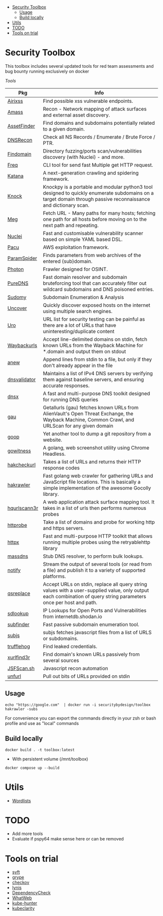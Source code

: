 - [Security Toolbox](#security-toolbox)
  - [Usage](#usage)
  - [Build locally](#build-locally)
- [Utils](#utils)
- [TODO](#todo)
- [Tools on trial](#tools-on-trial)


# Security Toolbox

This toolbox includes several updated tools for red team assessments and bug bounty running exclusively on docker

*Tools*

| Pkg                                                         | Info                                                                                                                                                              |
| ----------------------------------------------------------- | ----------------------------------------------------------------------------------------------------------------------------------------------------------------- |
| [Airixss](https://github.com/ferreiraklet/airixss)          | Find possible xss vulnerable endpoints.                                                                                                                           |
| [Amass](https://github.com/owasp-amass/amass)               | Recon - Network mapping of attack surfaces and external asset discovery.                                                                                          |
| [AssetFinder](https://github.com/tomnomnom/assetfinder)     | Find domains and subdomains potentially related to a given domain.                                                                                                |
| [DNSRecon](https://github.com/darkoperator/dnsrecon)        | Check all NS Records  /  Enumerate / Brute Force  / PTR.                                                                                                          |
| [Findomain](https://github.com/Findomain/Findomain)         | Directory fuzzing/ports scan/vulnerabilities discovery (with Nuclei) - and more.                                                                                  |
| [Freq](https://github.com/takshal/freq)                     | CLI tool for send fast Multiple get HTTP request.                                                                                                                 |
| [Katana](https://github.com/projectdiscovery/katana)        | A next-generation crawling and spidering framework.                                                                                                               |
| [Knock](https://github.com/guelfoweb/knock)                 | Knockpy is a portable and modular python3 tool designed to quickly enumerate subdomains on a target domain through passive reconnaissance and dictionary scan.    |
| [Meg](https://github.com/tomnomnom/meg)                     | Fetch URL  - Many paths for many hosts; fetching one path for all hosts before moving on to the next path and repeating.                                          |
| [Nuclei](https://github.com/projectdiscovery/nuclei/)       | Fast and customisable vulnerability scanner based on simple YAML based DSL.                                                                                       |
| [Pacu](https://github.com/RhinoSecurityLabs/pacu)           | AWS exploitation framework.                                                                                                                                       |
| [ParamSpider](https://github.com/devanshbatham/ParamSpider) | Finds parameters from web archives of the entered (sub)domain.                                                                                                    |
| [Photon](https://github.com/s0md3v/Photon)                  | Frawler designed for OSINT.                                                                                                                                       |
| [PureDNS](https://github.com/d3mondev/puredns/)             | Fast domain resolver and subdomain bruteforcing tool that can accurately filter out wildcard subdomains and DNS poisoned entries.                                 |
| [Sudomy](https://github.com/screetsec/Sudomy)               | Subdomain Enumeration & Analysis                                                                                                                                  |
| [Uncover](https://github.com/projectdiscovery/uncover)      | Quickly discover exposed hosts on the internet using multiple search engines.                                                                                     |
| [Uro](https://github.com/s0md3v/uro)                        | URL list for security testing can be painful as there are a lot of URLs that have uninteresting/duplicate content                                                 |
| [Waybackurls](https://github.com/tomnomnom/waybackurls)     | Accept line-delimited domains on stdin, fetch known URLs from the Wayback Machine for *.domain and output them on stdout                                          |
| [anew](https://github.com/tomnomnom/anew)                   | Append lines from stdin to a file, but only if they don't already appear in the file                                                                              |
| [dnsvalidator](https://github.com/vortexau/dnsvalidator)    | Maintains a list of IPv4 DNS servers by verifying them against baseline servers, and ensuring accurate responses.                                                 |
| [dnsx](https://github.com/projectdiscovery/dnsx)            | A fast and multi-purpose DNS toolkit designed for running DNS queries                                                                                             |
| [gau](https://github.com/lc/gau)                            | Getallurls (gau) fetches known URLs from AlienVault's Open Threat Exchange, the Wayback Machine, Common Crawl, and URLScan for any given domain                   |
| [goop](https://github.com/nyancrimew/goop)                  | Yet another tool to dump a git repository from a website.                                                                                                         |
| [gowitness](https://github.com/sensepost/gowitness)         | A golang, web screenshot utility using Chrome Headless.                                                                                                           |
| [hakcheckurl](https://github.com/hakluke/hakcheckurl)       | Takes a list of URLs and returns their HTTP response codes                                                                                                        |
| [hakrawler](https://github.com/hakluke/hakrawler)           | Fast golang web crawler for gathering URLs and JavaScript file locations. This is basically a simple implementation of the awesome Gocolly library.               |
| [hqurlscann3r](https://github.com/hueristiq/hqurlscann3r)   | A web application attack surface mapping tool. It takes in a list of urls then performs numerous probes                                                           |
| [httprobe](https://github.com/tomnomnom/httprobe)           | Take a list of domains and probe for working http and https servers.                                                                                              |
| [httpx](https://github.com/projectdiscovery/httpx)          | Fast and multi-purpose HTTP toolkit that allows running multiple probes using the retryablehttp library                                                           |
| [massdns](https://github.com/blechschmidt/massdns)          | Stub DNS resolver, to perform bulk lookups.                                                                                                                       |
| [notify](https://github.com/projectdiscovery/notify)        | Stream the output of several tools (or read from a file) and publish it to a variety of supported platforms.                                                      |
| [qsreplace](https://github.com/tomnomnom/qsreplace)         | Accept URLs on stdin, replace all query string values with a user-supplied value, only output each combination of query string parameters once per host and path. |
| [sdlookup](https://github.com/j3ssie/sdlookup)              | IP Lookups for Open Ports and Vulnerabilities from internetdb.shodan.io                                                                                           |
| [subfinder](https://github.com/projectdiscovery/subfinder)  | Fast passive subdomain enumeration tool.                                                                                                                          |
| [subjs](https://github.com/lc/subjs)                        | subjs fetches javascript files from a list of URLS or subdomains.                                                                                                 |
| [trufflehog](https://github.com/trufflesecurity/trufflehog) | Find leaked credentials.                                                                                                                                          |
| [xurlfind3r](https://github.com/hueristiq/xurlfind3r/)      | Find domain's known URLs passively from several sources                                                                                                           |
| [JSFScan.sh](https://github.com/KathanP19/JSFScan.sh)       | Javascript recon automation                                                                                                                                       |
| [unfurl](https://github.com/tomnomnom/unfurl)               | Pull out bits of URLs provided on stdin                                                                                                                           |
## Usage

```
echo "https://google.com"  | docker run -i securitybydesign/toolbox hakrawler -subs
```

For convenience you can export the commands directly in your zsh or bash profile and use as "local" commands

## Build locally

```
docker build . -t toolbox:latest
```

- With persistent volume (/mnt/toolbox)
```
docker compose up --build
```

# Utils

- [Wordlists](https://github.com/insecurecodes/athenaeum#wordlists)

# TODO

- Add more tools
- Evaluate if pspy64 make sense here or can be removed

# Tools on trial

- [syft](https://github.com/anchore/syft)
- [grype](https://github.com/anchore/grype)
- [checkov](https://github.com/bridgecrewio/checkov)
- [lynis](https://github.com/CISOfy/lynis)
- [DependencyCheck](https://github.com/jeremylong/DependencyCheck)
- [WhatWeb](https://github.com/urbanadventurer/WhatWeb)
- [kube-hunter](https://github.com/aquasecurity/kube-hunter)
- [kubeclarity](https://github.com/openclarity/kubeclarity)